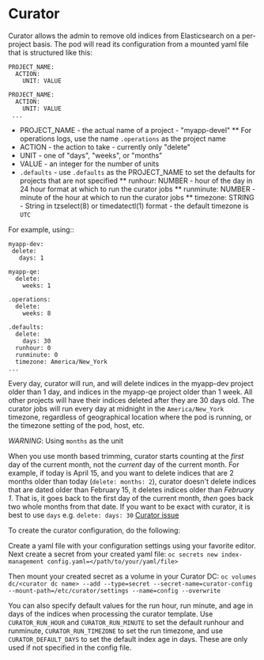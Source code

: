 # Curator

Curator allows the admin to remove old indices from Elasticsearch on a per-project
basis.  The pod will read its configuration from a mounted yaml file that
is structured like this:

    PROJECT_NAME:
      ACTION:
        UNIT: VALUE

    PROJECT_NAME:
      ACTION:
        UNIT: VALUE          
     ...      

* PROJECT\_NAME - the actual name of a project - "myapp-devel"
** For operations logs, use the name `.operations` as the project name
* ACTION - the action to take - currently only "delete"
* UNIT - one of "days", "weeks", or "months" 
* VALUE - an integer for the number of units 
* `.defaults` - use `.defaults` as the PROJECT\_NAME to set the defaults for
projects that are not specified
** runhour: NUMBER - hour of the day in 24 hour format at which to run the 
curator jobs
** runminute: NUMBER - minute of the hour at which to run the curator jobs
** timezone: STRING - String in tzselect(8) or timedatectl(1) format - the
   default timezone is `UTC`

For example, using::

    myapp-dev:
     delete:
       days: 1
    
    myapp-qe:
      delete:
        weeks: 1
    
    .operations:
      delete:
        weeks: 8
    
    .defaults:
      delete:
        days: 30
      runhour: 0
      runminute: 0
      timezone: America/New_York
    ...

Every day, curator will run, and will delete indices in the myapp-dev project
older than 1 day, and indices in the myapp-qe project older than 1 week.  All
other projects will have their indices deleted after they are 30 days old.  The
curator jobs will run every day at midnight in the `America/New_York` timezone,
regardless of geographical location where the pod is running, or the timezone
setting of the pod, host, etc.

*WARNING*: Using `months` as the unit

When you use month based trimming, curator starts counting at the _first_ day of
the current month, not the _current_ day of the current month.  For example, if
today is April 15, and you want to delete indices that are 2 months older than
today (`delete: months: 2`), curator doesn't delete indices that are dated
older than February 15, it deletes indices older than _February 1_.  That is,
it goes back to the first day of the current month, _then_ goes back two whole
months from that date.
If you want to be exact with curator, it is best to use `days` e.g. `delete: days: 30`
[Curator issue](https://github.com/elastic/curator/issues/569)

To create the curator configuration, do the following:

Create a yaml file with your configuration settings using your favorite editor.
Next create a secret from your created yaml file:
`oc secrets new index-management config.yaml=</path/to/your/yaml/file>`

Then mount your created secret as a volume in your Curator DC:
`oc volumes dc/<curator dc name> --add --type=secret --secret-name=curator-config --mount-path=/etc/curator/settings --name=config --overwrite`

You can also specify default values for the run hour, run minute, and age in
days of the indices when processing the curator template.  Use
`CURATOR_RUN_HOUR` and `CURATOR_RUN_MINUTE` to set the default runhour and
runminute, `CURATOR_RUN_TIMEZONE` to set the run timezone, and use
`CURATOR_DEFAULT_DAYS` to set the default index age in days. These are only
used if not specified in the config file.
